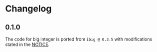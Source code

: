 # Changelog

## 0.1.0

The code for big integer is ported from `ibig @ 0.3.5` with modifications stated in the [NOTICE](./NOTICE.md).
